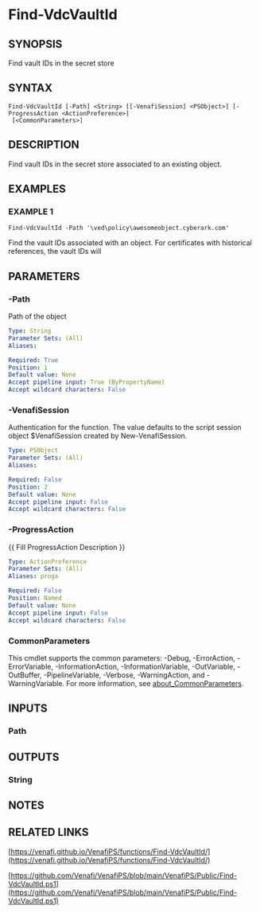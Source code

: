 # Find-VdcVaultId

## SYNOPSIS
Find vault IDs in the secret store

## SYNTAX

```
Find-VdcVaultId [-Path] <String> [[-VenafiSession] <PSObject>] [-ProgressAction <ActionPreference>]
 [<CommonParameters>]
```

## DESCRIPTION
Find vault IDs in the secret store associated to an existing object.

## EXAMPLES

### EXAMPLE 1
```
Find-VdcVaultId -Path '\ved\policy\awesomeobject.cyberark.com'
```

Find the vault IDs associated with an object.
For certificates with historical references, the vault IDs will

## PARAMETERS

### -Path
Path of the object

```yaml
Type: String
Parameter Sets: (All)
Aliases:

Required: True
Position: 1
Default value: None
Accept pipeline input: True (ByPropertyName)
Accept wildcard characters: False
```

### -VenafiSession
Authentication for the function.
The value defaults to the script session object $VenafiSession created by New-VenafiSession.

```yaml
Type: PSObject
Parameter Sets: (All)
Aliases:

Required: False
Position: 2
Default value: None
Accept pipeline input: False
Accept wildcard characters: False
```

### -ProgressAction
{{ Fill ProgressAction Description }}

```yaml
Type: ActionPreference
Parameter Sets: (All)
Aliases: proga

Required: False
Position: Named
Default value: None
Accept pipeline input: False
Accept wildcard characters: False
```

### CommonParameters
This cmdlet supports the common parameters: -Debug, -ErrorAction, -ErrorVariable, -InformationAction, -InformationVariable, -OutVariable, -OutBuffer, -PipelineVariable, -Verbose, -WarningAction, and -WarningVariable. For more information, see [about_CommonParameters](http://go.microsoft.com/fwlink/?LinkID=113216).

## INPUTS

### Path
## OUTPUTS

### String
## NOTES

## RELATED LINKS

[https://venafi.github.io/VenafiPS/functions/Find-VdcVaultId/](https://venafi.github.io/VenafiPS/functions/Find-VdcVaultId/)

[https://github.com/Venafi/VenafiPS/blob/main/VenafiPS/Public/Find-VdcVaultId.ps1](https://github.com/Venafi/VenafiPS/blob/main/VenafiPS/Public/Find-VdcVaultId.ps1)

